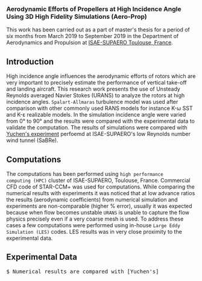 ### Aerodynamic Efforts of Propellers at High Incidence Angle Using 3D High Fidelity Simulations (Aero-Prop)
This work has been carried out as a part of master's thesis for a period of six months from March 2019 to September 2019 in the Department of Aerodynamics and Propulsion at [ISAE-SUPAERO Toulouse, France](https://www.isae-supaero.fr/fr/recherche/departements/aerodynamique-propulsion/daep/).

## Introduction
High incidence angle influences the aerodynamic efforts of rotors which are very important to precisely estimate the performance of vertical take-off and landing aircraft. This research work presents the use of Unsteady Reynolds averaged Navier Stokes (URANS) to analyze the rotors at high incidence angles. <code>Spalart-Allmaras</code> turbulence model was used after comparison with other commonly used RANS models for instance K-ω SST and K-ε realizable models. In the simulation incidence angle were varied from 0° to 90° and the results were compared with the experimental data to validate the computation. The results of simulations were compared with [Yuchen's experiment](https://github.com/akshay23sept/Aero-prop/blob/master/Literature/Yuchens_expt.pdf) perfoemd at ISAE-SUPAERO's low Reynolds number wind tunnel (SaBRe).

## Computations
The computations has been performed using <code>high performance computing (HPC)</code> cluster of ISAE-SUPAERO, Toulouse, France. Commercial CFD code of STAR-CCM+ was used for computations. While comparing the numerical results with experiments it was noticed that at low advance ratios the results (aerodynamic coefficients) from numerical simulation and experiments are non-comparable (higher % error), usually it was expected because when flow becomes unstable <code>URANS</code> is unable to capture the flow physics precisely even if a very coarse mesh is used. To address these cases a few computations were performed using in-house <code>Large Eddy Simulation (LES)</code> codes. LES results was in very close proximity to the experimental data.

## Experimental Data
<div class="highlight highlight-source-shell"><pre>$ Numerical results are compared with [Yuchen's]<a href ="https://github.com/akshay23sept/Aero-prop/tree/master/Experimental_data"experiment</a></pre></div>



